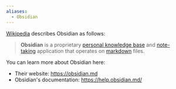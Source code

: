 ```yaml
---
aliases:
  - Obsidian
---
```


[Wikipedia](https://en.wikipedia.org/wiki/Obsidian_(software)) describes Obsidian as follows:

> **Obsidian** is a proprietary [personal knowledge base](https://en.wikipedia.org/wiki/Personal_knowledge_base "Personal knowledge base") and [note-taking](https://en.wikipedia.org/wiki/Note-taking "Note-taking") application that operates on [markdown](https://en.wikipedia.org/wiki/Markdown "Markdown") files.

You can learn more about Obsidian here:

- Their website: https://obsidian.md
- Obsidian's documentation: https://help.obsidian.md/